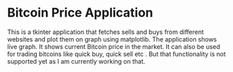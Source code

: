 # Bitcoin Price Application

This is a tkinter application that fetches sells and buys from different websites and plot them on
graph using matplotlib. The application shows live graph. It shows current Bitcoin price in the 
market. It can also be used for trading bitcoins like quick buy, quick sell etc . But that functionality is not supported yet as I am currently working on that. 
